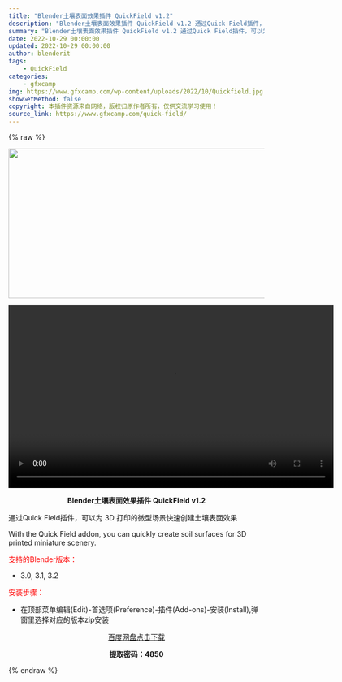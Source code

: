 ```yaml
---
title: "Blender土壤表面效果插件 QuickField v1.2"
description: "Blender土壤表面效果插件 QuickField v1.2 通过Quick Field插件，可以为 3D 打印的微型场景快速创建土壤表面效果 With the Quick Field addon,..."
summary: "Blender土壤表面效果插件 QuickField v1.2 通过Quick Field插件，可以为 3D 打印的微型场景快速创建土壤表面效果 With the Quick Field addon,..."
date: 2022-10-29 00:00:00
updated: 2022-10-29 00:00:00
author: blenderit
tags: 
    - QuickField
categories:
    - gfxcamp
img: https://www.gfxcamp.com/wp-content/uploads/2022/10/Quickfield.jpg
showGetMethod: false
copyright: 本插件资源来自网络，版权归原作者所有，仅供交流学习使用！
source_link: https://www.gfxcamp.com/quick-field/
---
```


{% raw %}
<div><p><img decoding="async" class="aligncenter size-full wp-image-107872" src="https://www.gfxcamp.com/wp-content/uploads/2022/10/Quickfield.jpg" data-src="https://www.gfxcamp.com/wp-content/uploads/2022/10/Quickfield.jpg" alt="" width="590" height="295" data-srcset="https://www.gfxcamp.com/wp-content/uploads/2022/10/Quickfield.jpg 590w, https://www.gfxcamp.com/wp-content/uploads/2022/10/Quickfield-150x75.jpg 150w" data-sizes="(max-width: 590px) 100vw, 590px"><br>
</p><center><div style="width: 640px;" class="wp-video"><!--[if lt IE 9]><script>document.createElement('video');</script><![endif]-->
<video class="wp-video-shortcode" id="video-107877-1" width="640" height="360" preload="true" controls="controls"><source type="video/mp4" src="https://cloud.video.taobao.com//play/u/80049544/p/2/e/6/t/1/383138296941.mp4?_=1"></source><a href="https://cloud.video.taobao.com//play/u/80049544/p/2/e/6/t/1/383138296941.mp4">https://cloud.video.taobao.com//play/u/80049544/p/2/e/6/t/1/383138296941.mp4</a></video></div></center><p style="text-align: center;"><strong>Blender土壤表面效果插件 QuickField v1.2</strong></p><p>通过Quick Field插件，可以为 3D 打印的微型场景快速创建土壤表面效果</p><p>With the Quick Field addon, you can quickly create soil surfaces for 3D printed miniature scenery.</p><p style="text-align: left;"><span style="color: #ff0000;">支持的Blender版本：</span></p><ul>
<li style="text-align: left;">3.0, 3.1, 3.2</li>
</ul><p><span style="color: #ff0000;">安装步骤：</span></p><ul>
<li>在顶部菜单编辑(Edit)-首选项(Preference)-插件(Add-ons)-安装(Install),弹窗里选择对应的版本zip安装</li>
</ul><p style="text-align: center;"><a class="maxbutton-3 maxbutton maxbutton-baidu" target="_blank" rel="noopener" href="https://pan.baidu.com/s/18xYhPGrzyW1PeEf41ms3sQ?pwd=4850"><span class="mb-text">百度网盘点击下载</span></a></p><p style="text-align: center;"><strong>提取密码：4850</strong></p></div>
<div style="display: none">gfxcamp</div>
{% endraw %}